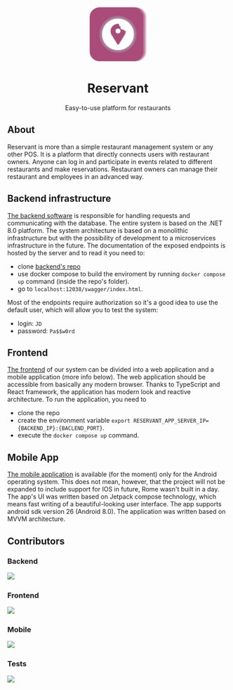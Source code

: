 
<p align="center">
  <img alt="reservant" height="128" src="./.github/resources/reservant_logo.png">
  <h1 align="center">Reservant</h1>
  <p align="center">Easy-to-use platform for restaurants</p>
</p> 

## About
Reservant is more than a simple restaurant management system or any other POS. It is a platform that directly connects users with restaurant owners. Anyone can log in and participate in events related to different restaurants and make reservations. Restaurant owners can manage their restaurant and employees in an advanced way.

## Backend infrastructure
[The backend software](https://github.com/Reservant-inc/reservant-backend) is responsible for handling requests and communicating with the database. The entire system is based on the .NET 8.0 platform. The system architecture is based on a monolithic infrastructure but with the possibility of development to a microservices infrastructure in the future. The documentation of the exposed endpoints is hosted by the server and to read it you need to:
* clone [backend's repo](https://github.com/Reservant-inc/reservant-backend)
* use docker compose to build the enviroment by running `docker compose up` command (inside the repo's folder).
* go to `localhost:12038/swagger/index.html`.
  
Most of the endpoints require authorization so it's a good idea to use the default user, which will allow you to test the system:
* login: `JD`
* password: `Pa$$w0rd`

## Frontend
[The frontend](https://github.com/Reservant-inc/reservant-frontend) of our system can be divided into a web application and a mobile application (more info below). The web application should be accessible from basically any modern browser. Thanks to TypeScript and React framework, the application has modern look and reactive architecture. To run the application, you need to 
* clone the repo
* create the environment variable `export RESERVANT_APP_SERVER_IP={BACKEND_IP}:{BACLEND_PORT}`.
* execute the `docker compose up` command.

## Mobile App
[The mobile application](https://github.com/Reservant-inc/reservant-mobile) is available (for the moment) only for the Android operating system. This does not mean, however, that the project will not be expanded to include support for IOS in future, Rome wasn't built in a day. The app's UI was written based on Jetpack compose technology, which means fast writing of a beautiful-looking user interface. The app supports android sdk version 26 (Android 8.0). The application was written based on MVVM architecture.

## Contributors

### Backend
<a href="https://github.com/Reservant-inc/reservant-backend/graphs/contributors">
  <img src="https://contrib.rocks/image?repo=Reservant-inc/reservant-backend" />
</a>

### Frontend
<a href="https://github.com/Reservant-inc/reservant-frontend/graphs/contributors">
  <img src="https://contrib.rocks/image?repo=Reservant-inc/reservant-frontend" />
</a>

### Mobile
<a href="https://github.com/Reservant-inc/reservant-mobile/graphs/contributors">
  <img src="https://contrib.rocks/image?repo=Reservant-inc/reservant-mobile" />
</a>

### Tests
<a href="https://github.com/Reservant-inc/reservant-tests/graphs/contributors">
  <img src="https://contrib.rocks/image?repo=Reservant-inc/reservant-tests" />
</a>
